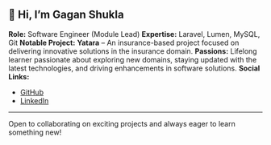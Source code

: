 ## 👋 Hi, I’m Gagan Shukla

**Role:** Software Engineer (Module Lead)
**Expertise:** Laravel, Lumen, MySQL, Git
**Notable Project:** **Yatara** – An insurance-based project focused on delivering innovative solutions in the insurance domain.
**Passions:** Lifelong learner passionate about exploring new domains, staying updated with the latest technologies, and driving enhancements in software solutions.
**Social Links:**  
- [GitHub](https://github.com/gagan-c247)
- [LinkedIn](https://in.linkedin.com/in/gagan-shukla-gs)

---

Open to collaborating on exciting projects and always eager to learn something new!
